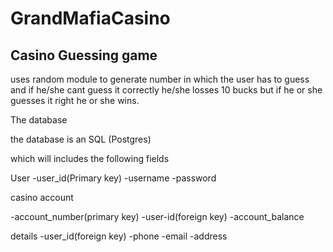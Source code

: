 # GrandMafiaCasino

## Casino Guessing game 

uses random module to generate number in which the user has to guess and if he/she cant guess it correctly he/she losses 10 bucks 
but if he or she guesses it right he or she wins.

The database 

the database is an SQL (Postgres)

which will includes the following fields 

User
-user_id(Primary key)
-username
-password


casino account

-account_number(primary key)
-user-id(foreign key)
-account_balance

details 
-user_id(foreign key)
-phone 
-email
-address








